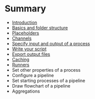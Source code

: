 # Summary

* [Introduction](README.md)
* [Basics and folder structure](basic-concepts-and-directory-structure.md)
* [Placeholders](placeholders.md)
* [Channels](channels.md)
* [Specify input and output of a process](specify-input-and-output-of-a-process.md)
* [Write your script](write-your-script.md)
* [Export output files](export-output-files.md)
* [Caching](caching.md)
* [Runners](runners.md)
* Set other properties of a process
* Configure a pipeline
* Set starting processes of a pipeline
* Draw flowchart of a pipeline
* Aggregations

